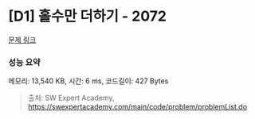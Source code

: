 # [D1] 홀수만 더하기 - 2072 

[문제 링크](https://swexpertacademy.com/main/code/problem/problemDetail.do?contestProbId=AV5QSEhaA5sDFAUq) 

### 성능 요약

메모리: 13,540 KB, 시간: 6 ms, 코드길이: 427 Bytes



> 출처: SW Expert Academy, https://swexpertacademy.com/main/code/problem/problemList.do